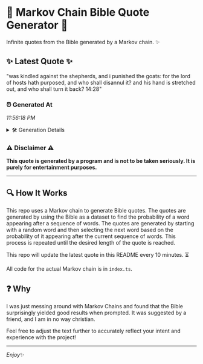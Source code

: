 # 📖 Markov Chain Bible Quote Generator 📖

Infinite quotes from the Bible generated by a Markov chain. ✨

## ✨ Latest Quote ✨
"was kindled against the shepherds, and i punished the goats: for the lord of hosts hath purposed, and who shall disannul it? and his hand is stretched out, and who shall turn it back? 14:28"

### ⏰ Generated At
*11:56:18 PM*

<details>
    <summary>🛠️ Generation Details</summary>
    <p>
        <strong>🌱 Seed:</strong> was<br>
        <strong>🔄 Iterations:</strong> 34<br>
        <strong>📜 Context History:</strong><br>[ was ]: kindled<br>[ was, kindled ]: against<br>[ was, kindled, against ]: the<br>[ was, kindled, against, the ]: shepherds,<br>[ was, kindled, against, the, shepherds, ]: and<br>[ was, kindled, against, the, shepherds,, and ]: i<br>[ kindled, against, the, shepherds,, and, i ]: punished<br>[ against, the, shepherds,, and, i, punished ]: the<br>[ the, shepherds,, and, i, punished, the ]: goats:<br>[ shepherds,, and, i, punished, the, goats: ]: for<br>[ and, i, punished, the, goats:, for ]: the<br>[ i, punished, the, goats:, for, the ]: lord<br>[ punished, the, goats:, for, the, lord ]: of<br>[ the, goats:, for, the, lord, of ]: hosts<br>[ goats:, for, the, lord, of, hosts ]: hath<br>[ for, the, lord, of, hosts, hath ]: purposed,<br>[ the, lord, of, hosts, hath, purposed, ]: and<br>[ lord, of, hosts, hath, purposed,, and ]: who<br>[ of, hosts, hath, purposed,, and, who ]: shall<br>[ hosts, hath, purposed,, and, who, shall ]: disannul<br>[ hath, purposed,, and, who, shall, disannul ]: it?<br>[ purposed,, and, who, shall, disannul, it? ]: and<br>[ and, who, shall, disannul, it?, and ]: his<br>[ who, shall, disannul, it?, and, his ]: hand<br>[ shall, disannul, it?, and, his, hand ]: is<br>[ disannul, it?, and, his, hand, is ]: stretched<br>[ it?, and, his, hand, is, stretched ]: out,<br>[ and, his, hand, is, stretched, out, ]: and<br>[ his, hand, is, stretched, out,, and ]: who<br>[ hand, is, stretched, out,, and, who ]: shall<br>[ is, stretched, out,, and, who, shall ]: turn<br>[ stretched, out,, and, who, shall, turn ]: it<br>[ out,, and, who, shall, turn, it ]: back?<br>[ and, who, shall, turn, it, back? ]: 14:28<br>
    </p>
</details>

### ⚠️ Disclaimer ⚠️
**This quote is generated by a program and is not to be taken seriously. It is purely for entertainment purposes.**

---

## 🔍 How It Works

This repo uses a Markov chain to generate Bible quotes. The quotes are generated by using the Bible as a dataset to find the probability of a word appearing after a sequence of words. The quotes are generated by starting with a random word and then selecting the next word based on the probability of it appearing after the current sequence of words. This process is repeated until the desired length of the quote is reached.

This repo will update the latest quote in this README every 10 minutes. ⏳

All code for the actual Markov chain is in `index.ts`.

## ❓ Why

I was just messing around with Markov Chains and found that the Bible surprisingly yielded good results when prompted. 
It was suggested by a friend, and I am in no way christian.

Feel free to adjust the text further to accurately reflect your intent and experience with the project!

---

*Enjoy*✨
